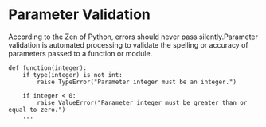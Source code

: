 # Parameter Validation

According to the Zen of Python, errors should never pass silently.Parameter validation is automated processing to validate the spelling or accuracy of parameters passed to a function or module.

```
def function(integer):
    if type(integer) is not int:
        raise TypeError("Parameter integer must be an integer.")

    if integer < 0:
        raise ValueError("Parameter integer must be greater than or equal to zero.")
    ...
```



